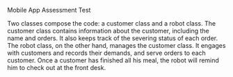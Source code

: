 Mobile App Assessment Test

Two classes compose the code: a customer class and a robot class. The customer class contains information about the customer, including the name and orders. It also keeps track of the severing status of each order. The robot class, on the other hand, manages the customer class. It engages with customers and records their demands, and serve orders to each customer. Once a customer has finished all his meal, the robot will remind him to check out at the front desk.
